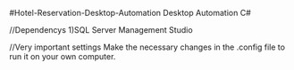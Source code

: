 #Hotel-Reservation-Desktop-Automation
Desktop Automation C#

//Dependencys
1)SQL Server Management Studio

//Very important settings
Make the necessary changes in the .config file to run it on your own computer.
